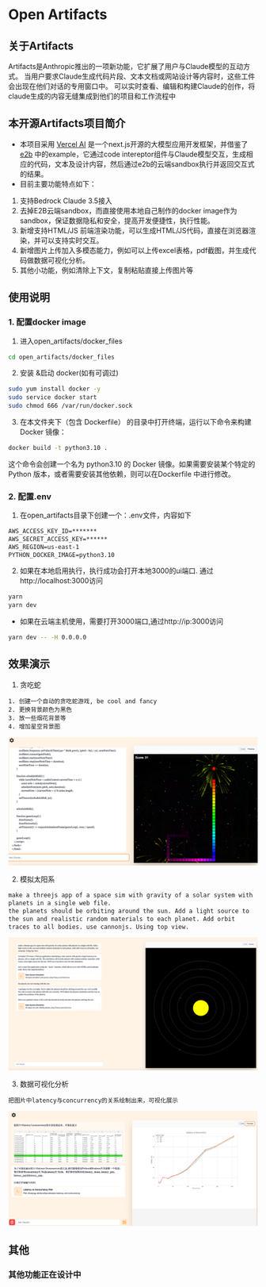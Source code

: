 # Open Artifacts

## 关于Artifacts
Artifacts是Anthropic推出的一项新功能，它扩展了用户与Claude模型的互动方式。
当用户要求Claude生成代码片段、文本文档或网站设计等内容时，这些工件会出现在他们对话的专用窗口中。
可以实时查看、编辑和构建Claude的创作，将claude生成的内容无缝集成到他们的项目和工作流程中

## 本开源Artifacts项目简介
- 本项目采用 [Vercel AI](https://sdk.vercel.ai/) 是一个next.js开源的大模型应用开发框架，并借鉴了[e2b](https://e2b.dev/docs) 中的example，它通过code intereptor组件与Claude模型交互，生成相应的代码，文本及设计内容，然后通过e2b的云端sandbox执行并返回交互式的结果。
- 目前主要功能特点如下：
1. 支持Bedrock Claude 3.5接入
2. 去掉E2B云端sandbox，而直接使用本地自己制作的docker image作为sandbox，保证数据隐私和安全，提高开发便捷性，执行性能。
3. 新增支持HTML/JS 前端渲染功能，可以生成HTML/JS代码，直接在浏览器渲染，并可以支持实时交互。
4. 新增图片上传加入多模态能力，例如可以上传excel表格，pdf截图，并生成代码做数据可视化分析。
5. 其他小功能，例如清除上下文，复制粘贴直接上传图片等

## 使用说明
### 1. 配置docker image
1. 进入open_artifacts/docker_files
```bash
cd open_artifacts/docker_files
```
2. 安装 &启动 docker(如有可调过)
```bash
sudo yum install docker -y
sudo service docker start
sudo chmod 666 /var/run/docker.sock
```
3. 在本文件夹下（包含 Dockerfile） 的目录中打开终端，运行以下命令来构建 Docker 镜像：
```bash
docker build -t python3.10 .
```
这个命令会创建一个名为 python3.10 的 Docker 镜像。如果需要安装某个特定的 Python 版本，或者需要安装其他依赖，则可以在Dockerfile 中进行修改。

### 2. 配置.env
1. 在open_artifacts目录下创建一个：.env文件，内容如下
```
AWS_ACCESS_KEY_ID=*******
AWS_SECRET_ACCESS_KEY=******
AWS_REGION=us-east-1
PYTHON_DOCKER_IMAGE=python3.10
```

2. 如果在本地启用执行，执行成功会打开本地3000的ui端口. 通过http://localhost:3000访问
```bash
yarn
yarn dev
```
- 如果在云端主机使用，需要打开3000端口,通过http://ip:3000访问
```bash
yarn dev -- -H 0.0.0.0
```

## 效果演示
1. 贪吃蛇
```
1. 创建一个自动的贪吃蛇游戏, be cool and fancy
2. 更换背景颜色为黑色
3. 放一些烟花背景等
4. 增加星空背景图
```
![alt text](asset/image.png)

2. 模拟太阳系
```
make a threejs app of a space sim with gravity of a solar system with planets in a single web file.
the planets should be orbiting around the sun. Add a light source to the sun and realistic random materials to each planet. Add orbit traces to all bodies. use cannonjs. Using top view.
```
![alt text](asset/image2.png)

3. 数据可视化分析
```
把图片中latency与concurrency的关系绘制出来，可视化展示
```
![alt text](asset/image3.png)

## 其他
### 其他功能正在设计中